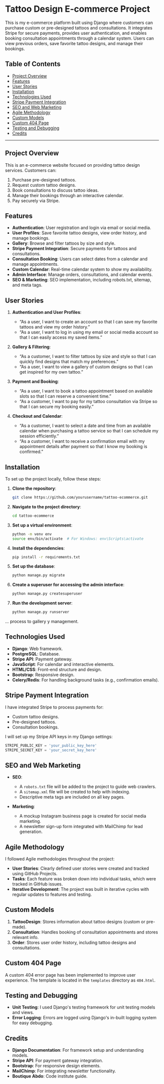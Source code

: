 # Tattoo Design E-commerce Project

This is my e-commerce platform built using Django where customers can purchase custom or pre-designed tattoos and consultations. It integrates Stripe for secure payments, provides user authentication, and enables booking consultation appointments through a calendar system. Users can view previous orders, save favorite tattoo designs, and manage their bookings. 

## Table of Contents
- [Project Overview](#project-overview)
- [Features](#features)
- [User Stories](#user-stories)
- [Installation](#installation)
- [Technologies Used](#technologies-used)
- [Stripe Payment Integration](#stripe-payment-integration)
- [SEO and Web Marketing](#seo-and-web-marketing)
- [Agile Methodology](#agile-methodology)
- [Custom Models](#custom-models)
- [Custom 404 Page](#custom-404-page)
- [Testing and Debugging](#testing-and-debugging)
- [Credits](#credits)

---

## Project Overview
This is an e-commerce website focused on providing tattoo design services. Customers can:
1. Purchase pre-designed tattoos.
2. Request custom tattoo designs.
3. Book consultations to discuss tattoo ideas.
4. Manage their bookings through an interactive calendar.
5. Pay securely via Stripe.

## Features
- **Authentication**: User registration and login via email or social media.
- **User Profiles**: Save favorite tattoo designs, view order history, and manage bookings.
- **Gallery**: Browse and filter tattoos by size and style.
- **Stripe Payment Integration**: Secure payments for tattoos and consultations.
- **Consultation Booking**: Users can select dates from a calendar and manage appointments.
- **Custom Calendar**: Real-time calendar system to show my availability.
- **Admin Interface**: Manage orders, consultations, and calendar events.
- **SEO & Marketing**: SEO implementation, including robots.txt, sitemap, and meta tags.

## User Stories
1. **Authentication and User Profiles**:
   - “As a user, I want to create an account so that I can save my favorite tattoos and view my order history.”
   - “As a user, I want to log in using my email or social media account so that I can easily access my saved items.”
   
2. **Gallery & Filtering**:
   - “As a customer, I want to filter tattoos by size and style so that I can quickly find designs that match my preferences.”
   - “As a user, I want to view a gallery of custom designs so that I can get inspired for my own tattoo.”
   
3. **Payment and Booking**:
   - “As a user, I want to book a tattoo appointment based on available slots so that I can reserve a convenient time.”
   - “As a customer, I want to pay for my tattoo consultation via Stripe so that I can secure my booking easily.”
   
4. **Checkout and Calendar**:
   - “As a customer, I want to select a date and time from an available calendar when purchasing a tattoo service so that I can schedule my session efficiently.”
   - “As a customer, I want to receive a confirmation email with my appointment details after payment so that I know my booking is confirmed.”

## Installation
To set up the project locally, follow these steps:

1. **Clone the repository**:
   ```bash
   git clone https://github.com/yourusername/tattoo-ecommerce.git
   ```

2. **Navigate to the project directory**:
   ```bash
   cd tattoo-ecommerce
   ```

3. **Set up a virtual environment**:
   ```bash
   python -m venv env
   source env/bin/activate  # For Windows: env\Scripts\activate
   ```

4. **Install the dependencies**:
   ```bash
   pip install -r requirements.txt
   ```

5. **Set up the database**:
   ```bash
   python manage.py migrate
   ```

6. **Create a superuser for accessing the admin interface**:
   ```bash
   python manage.py createsuperuser
   ```

7. **Run the development server**:
   ```bash
   python manage.py runserver
   ```

... process to gallery y management.

## Technologies Used
- **Django**: Web framework.
- **PostgreSQL**: Database.
- **Stripe API**: Payment gateway.
- **JavaScript**: For calendar and interactive elements.
- **HTML/CSS**: Front-end structure and design.
- **Bootstrap**: Responsive design.
- **Celery/Redis**: For handling background tasks (e.g., confirmation emails).

## Stripe Payment Integration
I have integrated Stripe to process payments for:
- Custom tattoo designs.
- Pre-designed tattoos.
- Consultation bookings.

I will set up my Stripe API keys in my Django settings:

```python
STRIPE_PUBLIC_KEY = 'your_public_key_here'
STRIPE_SECRET_KEY = 'your_secret_key_here'
```

## SEO and Web Marketing
- **SEO**: 
  - A `robots.txt` file will be added to the project to guide web crawlers.
  - A `sitemap.xml` file will be created to help with indexing.
  - Descriptive meta tags are included on all key pages.
  
- **Marketing**:
  - A mockup Instagram business page is created for social media marketing.
  - A newsletter sign-up form integrated with MailChimp for lead generation.

## Agile Methodology
I followed Agile methodologies throughout the project:
- **User Stories**: Clearly defined user stories were created and tracked using GitHub Projects.
- **Tasks**: Each feature was broken down into individual tasks, which were tracked in GitHub issues.
- **Iterative Development**: The project was built in iterative cycles with regular updates to features and testing.


## Custom Models
1. **TattooDesign**: Stores information about tattoo designs (custom or pre-made).
2. **Consultation**: Handles booking of consultation appointments and stores relevant info.
3. **Order**: Stores user order history, including tattoo designs and consultations.

## Custom 404 Page
A custom 404 error page has been implemented to improve user experience. The template is located in the `templates` directory as `404.html`.

## Testing and Debugging
- **Unit Testing**: I used Django's testing framework for unit testing models and views.
- **Error Logging**: Errors are logged using Django's in-built logging system for easy debugging.

## Credits
- **Django Documentation**: For framework setup and understanding models.
- **Stripe API**: For payment gateway integration.
- **Bootstrap**: For responsive design elements.
- **MailChimp**: For integrating newsletter functionality.
- **Boutique Abdo**: Code institute guide.